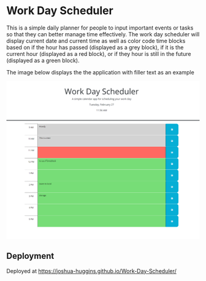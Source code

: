 # Work Day Scheduler

This is a simple daily planner for people to input important events or tasks
so that they can better manage time effectively. The work day scheduler will 
display current date and current time as well as color code time blocks based 
on if the hour has passed (displayed as a grey block), if it is the current
hour (displayed as a red block), or if they hour is still in the 
future (displayed as a green block).

The image below displays the the application with filler text as an example

![workday example](./Assets/WorkdayExample.png)

## Deployment

Deployed at https://joshua-huggins.github.io/Work-Day-Scheduler/
